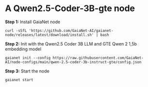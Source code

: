 # A Qwen2.5-Coder-3B-gte node

**Step 1:** Install GaiaNet node

```
curl -sSfL 'https://github.com/GaiaNet-AI/gaianet-node/releases/latest/download/install.sh' | bash
```

**Step 2:** Init with the Qwen2.5 Coder 3B LLM and GTE Qwen 2 1,5b embedding model

```
gaianet init --config https://raw.githubusercontent.com/GaiaNet-AI/node-configs/main/qwen-2.5-coder-3b-instruct-gte/config.json
```

**Step 3:** Start the node

```
gaianet start
```


